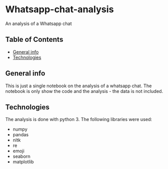 # Whatsapp-chat-analysis
An analysis of a Whatsapp chat

## Table of Contents
* [General info](#general-info)
* [Technologies](#technologies)

## General info
This is just a single notebook on the analysis of a whatsapp chat. The notebook is only show the code and the analysis - the data is not included.

## Technologies
The analysis is done with python 3. The following libraries were used:
* numpy
* pandas
* nltk
* re
* emoji
* seaborn
* matplotlib
